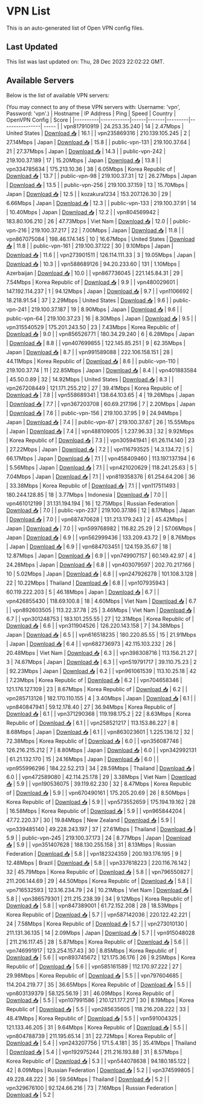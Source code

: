 # VPN List

This is an auto-generated list of Open VPN config files.

## Last Updated

This list was last updated on: Thu, 28 Dec 2023 22:02:22 GMT.

## Available Servers

Below is the list of available VPN servers:

(You may connect to any of these VPN servers with: Username: 'vpn', Password: 'vpn'.)
| Hostname | IP Address | Ping | Speed | Country | OpenVPN Config | Score |
|----------|------------|------|-------|---------|----------------| ----- |
| vpn817910919 | 24.253.35.240 | 14 | 2.47Mbps | United States | [Download 📥](./configs/server_0_US.ovpn) | 16.1 |
| vpn235869316 | 210.139.105.245 | 2 | 27.14Mbps | Japan | [Download 📥](./configs/server_1_JP.ovpn) | 15.8 |
| public-vpn-131 | 219.100.37.64 | 21 | 27.37Mbps | Japan | [Download 📥](./configs/server_2_JP.ovpn) | 14.3 |
| public-vpn-242 | 219.100.37.189 | 17 | 15.20Mbps | Japan | [Download 📥](./configs/server_3_JP.ovpn) | 13.8 |
| vpn334785634 | 175.213.10.36 | 38 | 6.05Mbps | Korea Republic of | [Download 📥](./configs/server_4_KR.ovpn) | 13.7 |
| public-vpn-98 | 219.100.37.31 | 12 | 26.27Mbps | Japan | [Download 📥](./configs/server_5_JP.ovpn) | 13.5 |
| public-vpn-256 | 219.100.37.159 | 13 | 15.70Mbps | Japan | [Download 📥](./configs/server_6_JP.ovpn) | 12.5 |
| kozakura1234 | 153.207.126.30 | 29 | 6.66Mbps | Japan | [Download 📥](./configs/server_7_JP.ovpn) | 12.3 |
| public-vpn-133 | 219.100.37.91 | 14 | 10.40Mbps | Japan | [Download 📥](./configs/server_8_JP.ovpn) | 12.2 |
| vpn804569942 | 183.80.106.210 | 26 | 47.73Mbps | Viet Nam | [Download 📥](./configs/server_9_VN.ovpn) | 12.0 |
| public-vpn-216 | 219.100.37.217 | 22 | 7.00Mbps | Japan | [Download 📥](./configs/server_10_JP.ovpn) | 11.8 |
| vpn867075084 | 198.46.174.145 | 10 | 16.67Mbps | United States | [Download 📥](./configs/server_11_US.ovpn) | 11.8 |
| public-vpn-161 | 219.100.37.122 | 30 | 9.10Mbps | Japan | [Download 📥](./configs/server_12_JP.ovpn) | 11.6 |
| vpn273901511 | 126.114.111.33 | 3 | 19.05Mbps | Japan | [Download 📥](./configs/server_13_JP.ovpn) | 10.3 |
| vpn588689126 | 94.20.233.60 | 131 | 1.10Mbps | Azerbaijan | [Download 📥](./configs/server_14_AZ.ovpn) | 10.0 |
| vpn867736045 | 221.145.84.31 | 29 | 7.54Mbps | Korea Republic of | [Download 📥](./configs/server_15_KR.ovpn) | 9.9 |
| vpn480029601 | 147.192.114.237 | 1 | 94.12Mbps | Japan | [Download 📥](./configs/server_16_JP.ovpn) | 9.7 |
| vpn1106692 | 18.218.91.54 | 37 | 2.29Mbps | United States | [Download 📥](./configs/server_17_US.ovpn) | 9.6 |
| public-vpn-241 | 219.100.37.187 | 19 | 8.90Mbps | Japan | [Download 📥](./configs/server_18_JP.ovpn) | 9.6 |
| public-vpn-64 | 219.100.37.23 | 16 | 8.30Mbps | Japan | [Download 📥](./configs/server_19_JP.ovpn) | 9.5 |
| vpn315540529 | 175.201.243.50 | 23 | 7.43Mbps | Korea Republic of | [Download 📥](./configs/server_20_KR.ovpn) | 9.0 |
| vpn856526771 | 180.34.29.240 | 6 | 6.28Mbps | Japan | [Download 📥](./configs/server_21_JP.ovpn) | 8.8 |
| vpn407699855 | 122.145.85.251 | 9 | 62.35Mbps | Japan | [Download 📥](./configs/server_22_JP.ovpn) | 8.7 |
| vpn991589088 | 222.106.158.151 | 28 | 44.11Mbps | Korea Republic of | [Download 📥](./configs/server_23_KR.ovpn) | 8.6 |
| public-vpn-110 | 219.100.37.74 | 11 | 22.85Mbps | Japan | [Download 📥](./configs/server_24_JP.ovpn) | 8.4 |
| vpn401883584 | 45.50.0.89 | 32 | 14.92Mbps | United States | [Download 📥](./configs/server_25_US.ovpn) | 8.3 |
| vpn267208449 | 121.171.255.212 | 27 | 39.41Mbps | Korea Republic of | [Download 📥](./configs/server_26_KR.ovpn) | 7.8 |
| vpn558689341 | 138.64.103.65 | 4 | 19.26Mbps | Japan | [Download 📥](./configs/server_27_JP.ovpn) | 7.7 |
| vpn367203708 | 60.69.217.196 | 7 | 2.20Mbps | Japan | [Download 📥](./configs/server_28_JP.ovpn) | 7.6 |
| public-vpn-156 | 219.100.37.95 | 9 | 24.94Mbps | Japan | [Download 📥](./configs/server_29_JP.ovpn) | 7.4 |
| public-vpn-87 | 219.100.37.67 | 26 | 15.55Mbps | Japan | [Download 📥](./configs/server_30_JP.ovpn) | 7.4 |
| vpn488109005 | 1.237.96.33 | 32 | 9.92Mbps | Korea Republic of | [Download 📥](./configs/server_31_KR.ovpn) | 7.3 |
| vpn305941941 | 61.26.114.140 | 23 | 27.22Mbps | Japan | [Download 📥](./configs/server_32_JP.ovpn) | 7.2 |
| vpn116793525 | 14.3.134.72 | 5 | 66.17Mbps | Japan | [Download 📥](./configs/server_33_JP.ovpn) | 7.1 |
| vpn458409460 | 113.197.137.194 | 6 | 5.56Mbps | Japan | [Download 📥](./configs/server_34_JP.ovpn) | 7.1 |
| vpn421020629 | 118.241.25.63 | 5 | 7.04Mbps | Japan | [Download 📥](./configs/server_35_JP.ovpn) | 7.1 |
| vpn819358376 | 61.254.64.206 | 36 | 33.38Mbps | Korea Republic of | [Download 📥](./configs/server_36_KR.ovpn) | 7.1 |
| vpn117511493 | 180.244.128.85 | 18 | 3.77Mbps | Indonesia | [Download 📥](./configs/server_37_ID.ovpn) | 7.0 |
| vpn461012199 | 31.131.194.194 | 16 | 12.75Mbps | Russian Federation | [Download 📥](./configs/server_38_RU.ovpn) | 7.0 |
| public-vpn-237 | 219.100.37.186 | 12 | 8.17Mbps | Japan | [Download 📥](./configs/server_39_JP.ovpn) | 7.0 |
| vpn687470628 | 131.213.179.243 | 2 | 45.42Mbps | Japan | [Download 📥](./configs/server_40_JP.ovpn) | 7.0 |
| vpn599768982 | 116.82.25.29 | 2 | 57.06Mbps | Japan | [Download 📥](./configs/server_41_JP.ovpn) | 6.9 |
| vpn562999436 | 133.209.43.72 | 9 | 8.76Mbps | Japan | [Download 📥](./configs/server_42_JP.ovpn) | 6.9 |
| vpn684703451 | 124.159.35.67 | 18 | 12.87Mbps | Japan | [Download 📥](./configs/server_43_JP.ovpn) | 6.9 |
| vpn749907157 | 60.149.42.97 | 4 | 24.28Mbps | Japan | [Download 📥](./configs/server_44_JP.ovpn) | 6.8 |
| vpn403079597 | 202.70.217.166 | 10 | 5.02Mbps | Japan | [Download 📥](./configs/server_45_JP.ovpn) | 6.8 |
| vpn247926278 | 101.108.3.128 | 22 | 10.22Mbps | Thailand | [Download 📥](./configs/server_46_TH.ovpn) | 6.8 |
| vpn107935943 | 60.119.222.203 | 5 | 46.18Mbps | Japan | [Download 📥](./configs/server_47_JP.ovpn) | 6.7 |
| vpn426855430 | 118.69.100.8 | 18 | 4.60Mbps | Viet Nam | [Download 📥](./configs/server_48_VN.ovpn) | 6.7 |
| vpn892603505 | 113.22.37.78 | 25 | 3.46Mbps | Viet Nam | [Download 📥](./configs/server_49_VN.ovpn) | 6.7 |
| vpn301248753 | 183.101.255.55 | 27 | 12.31Mbps | Korea Republic of | [Download 📥](./configs/server_50_KR.ovpn) | 6.6 |
| vpn311904526 | 126.220.143.158 | 7 | 34.38Mbps | Japan | [Download 📥](./configs/server_51_JP.ovpn) | 6.5 |
| vpn616518235 | 180.220.85.55 | 15 | 21.91Mbps | Japan | [Download 📥](./configs/server_52_JP.ovpn) | 6.4 |
| vpn682736973 | 42.115.103.232 | 26 | 20.48Mbps | Viet Nam | [Download 📥](./configs/server_53_VN.ovpn) | 6.3 |
| vpn398308716 | 113.156.21.27 | 3 | 74.67Mbps | Japan | [Download 📥](./configs/server_54_JP.ovpn) | 6.3 |
| vpn519791717 | 39.110.75.23 | 2 | 92.23Mbps | Japan | [Download 📥](./configs/server_55_JP.ovpn) | 6.2 |
| vpn961061539 | 113.10.25.18 | 42 | 7.23Mbps | Korea Republic of | [Download 📥](./configs/server_56_KR.ovpn) | 6.2 |
| vpn704658346 | 121.176.127.109 | 23 | 8.67Mbps | Korea Republic of | [Download 📥](./configs/server_57_KR.ovpn) | 6.2 |
| vpn285713126 | 182.170.110.155 | 4 | 3.40Mbps | Japan | [Download 📥](./configs/server_58_JP.ovpn) | 6.1 |
| vpn840847941 | 59.12.178.40 | 27 | 36.94Mbps | Korea Republic of | [Download 📥](./configs/server_59_KR.ovpn) | 6.1 |
| vpn371290368 | 119.198.175.2 | 22 | 8.63Mbps | Korea Republic of | [Download 📥](./configs/server_60_KR.ovpn) | 6.1 |
| vpn258521217 | 113.153.86.227 | 8 | 8.68Mbps | Japan | [Download 📥](./configs/server_61_JP.ovpn) | 6.1 |
| vpn863023601 | 1.225.136.12 | 32 | 72.38Mbps | Korea Republic of | [Download 📥](./configs/server_62_KR.ovpn) | 6.0 |
| vpn356087746 | 126.216.215.212 | 7 | 8.80Mbps | Japan | [Download 📥](./configs/server_63_JP.ovpn) | 6.0 |
| vpn342992131 | 61.21.132.170 | 15 | 24.16Mbps | Japan | [Download 📥](./configs/server_64_JP.ovpn) | 6.0 |
| vpn955996296 | 184.22.52.213 | 34 | 28.59Mbps | Thailand | [Download 📥](./configs/server_65_TH.ovpn) | 6.0 |
| vpn472589080 | 42.114.25.178 | 29 | 3.38Mbps | Viet Nam | [Download 📥](./configs/server_66_VN.ovpn) | 5.9 |
| vpn190536075 | 39.119.62.230 | 32 | 8.47Mbps | Korea Republic of | [Download 📥](./configs/server_67_KR.ovpn) | 5.9 |
| vpn670490161 | 175.205.20.69 | 26 | 8.50Mbps | Korea Republic of | [Download 📥](./configs/server_68_KR.ovpn) | 5.9 |
| vpn573552659 | 175.194.19.162 | 28 | 16.58Mbps | Korea Republic of | [Download 📥](./configs/server_69_KR.ovpn) | 5.9 |
| vpn965844204 | 47.72.220.37 | 30 | 19.84Mbps | New Zealand | [Download 📥](./configs/server_70_NZ.ovpn) | 5.9 |
| vpn339485140 | 49.228.243.197 | 37 | 27.61Mbps | Thailand | [Download 📥](./configs/server_71_TH.ovpn) | 5.9 |
| public-vpn-245 | 219.100.37.173 | 24 | 8.77Mbps | Japan | [Download 📥](./configs/server_72_JP.ovpn) | 5.9 |
| vpn351407628 | 188.130.255.158 | 31 | 8.13Mbps | Russian Federation | [Download 📥](./configs/server_73_RU.ovpn) | 5.8 |
| vpn182324359 | 200.193.176.195 | 9 | 12.48Mbps | Brazil | [Download 📥](./configs/server_74_BR.ovpn) | 5.8 |
| vpn337618223 | 220.116.76.142 | 32 | 45.79Mbps | Korea Republic of | [Download 📥](./configs/server_75_KR.ovpn) | 5.8 |
| vpn796550827 | 211.206.144.69 | 29 | 44.50Mbps | Korea Republic of | [Download 📥](./configs/server_76_KR.ovpn) | 5.8 |
| vpn716532593 | 123.16.234.79 | 24 | 10.21Mbps | Viet Nam | [Download 📥](./configs/server_77_VN.ovpn) | 5.8 |
| vpn386579301 | 211.215.238.39 | 34 | 9.12Mbps | Korea Republic of | [Download 📥](./configs/server_78_KR.ovpn) | 5.8 |
| vpn847389001 | 61.72.152.208 | 28 | 18.53Mbps | Korea Republic of | [Download 📥](./configs/server_79_KR.ovpn) | 5.7 |
| vpn587142036 | 220.122.42.221 | 24 | 7.58Mbps | Korea Republic of | [Download 📥](./configs/server_80_KR.ovpn) | 5.7 |
| vpn273010130 | 211.131.36.135 | 14 | 2.09Mbps | Japan | [Download 📥](./configs/server_81_JP.ovpn) | 5.7 |
| vpn915048028 | 211.216.117.45 | 28 | 5.87Mbps | Korea Republic of | [Download 📥](./configs/server_82_KR.ovpn) | 5.6 |
| vpn746991917 | 123.254.157.43 | 30 | 8.85Mbps | Korea Republic of | [Download 📥](./configs/server_83_KR.ovpn) | 5.6 |
| vpn893745672 | 121.175.36.176 | 26 | 9.25Mbps | Korea Republic of | [Download 📥](./configs/server_84_KR.ovpn) | 5.6 |
| vpn585161589 | 112.170.97.222 | 27 | 29.98Mbps | Korea Republic of | [Download 📥](./configs/server_85_KR.ovpn) | 5.5 |
| vpn797604685 | 114.204.219.77 | 35 | 36.65Mbps | Korea Republic of | [Download 📥](./configs/server_86_KR.ovpn) | 5.5 |
| vpn803139379 | 58.125.56.19 | 31 | 46.09Mbps | Korea Republic of | [Download 📥](./configs/server_87_KR.ovpn) | 5.5 |
| vpn107991586 | 210.121.177.217 | 30 | 8.19Mbps | Korea Republic of | [Download 📥](./configs/server_88_KR.ovpn) | 5.5 |
| vpn285635605 | 118.216.208.222 | 33 | 48.41Mbps | Korea Republic of | [Download 📥](./configs/server_89_KR.ovpn) | 5.5 |
| vpn591004325 | 121.133.46.205 | 31 | 9.64Mbps | Korea Republic of | [Download 📥](./configs/server_90_KR.ovpn) | 5.5 |
| vpn804788739 | 211.195.65.14 | 31 | 22.72Mbps | Korea Republic of | [Download 📥](./configs/server_91_KR.ovpn) | 5.4 |
| vpn243207756 | 171.5.4.181 | 35 | 35.41Mbps | Thailand | [Download 📥](./configs/server_92_TH.ovpn) | 5.4 |
| vpn192975244 | 211.216.193.88 | 31 | 8.57Mbps | Korea Republic of | [Download 📥](./configs/server_93_KR.ovpn) | 5.3 |
| vpn544078638 | 94.180.185.122 | 42 | 8.09Mbps | Russian Federation | [Download 📥](./configs/server_94_RU.ovpn) | 5.2 |
| vpn374599805 | 49.228.48.222 | 36 | 59.56Mbps | Thailand | [Download 📥](./configs/server_95_TH.ovpn) | 5.2 |
| vpn329676100 | 92.124.66.216 | 73 | 7.16Mbps | Russian Federation | [Download 📥](./configs/server_96_RU.ovpn) | 5.2 |
